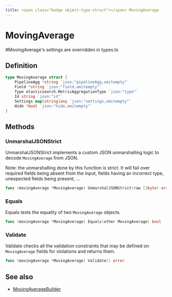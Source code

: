 ```yaml
---
title: <span class="badge object-type-struct"></span> MovingAverage
---
```

# <span class="badge object-type-struct"></span> MovingAverage

#MovingAverage's settings are overridden in types.ts

## Definition

```go
type MovingAverage struct {
    PipelineAgg *string `json:"pipelineAgg,omitempty"`
    Field *string `json:"field,omitempty"`
    Type elasticsearch.MetricAggregationType `json:"type"`
    Id string `json:"id"`
    Settings map[string]any `json:"settings,omitempty"`
    Hide *bool `json:"hide,omitempty"`
}
```
## Methods

### <span class="badge object-method"></span> UnmarshalJSONStrict

UnmarshalJSONStrict implements a custom JSON unmarshalling logic to decode `MovingAverage` from JSON.

Note: the unmarshalling done by this function is strict. It will fail over required fields being absent from the input, fields having an incorrect type, unexpected fields being present, …

```go
func (movingAverage *MovingAverage) UnmarshalJSONStrict(raw []byte) error
```

### <span class="badge object-method"></span> Equals

Equals tests the equality of two `MovingAverage` objects.

```go
func (movingAverage *MovingAverage) Equals(other MovingAverage) bool
```

### <span class="badge object-method"></span> Validate

Validate checks all the validation constraints that may be defined on `MovingAverage` fields for violations and returns them.

```go
func (movingAverage *MovingAverage) Validate() error
```

## See also

 * <span class="badge builder"></span> [MovingAverageBuilder](./builder-MovingAverageBuilder.md)
